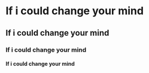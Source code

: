 # If i could change your mind
##  If i could change your mind
###  If i could change your mind
####  If i could change your mind
